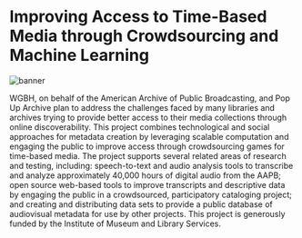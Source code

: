 # Improving Access to Time-Based Media through Crowdsourcing and Machine Learning

![banner](/page-banners/banner4.jpg)

WGBH, on behalf of the American Archive of Public Broadcasting, and Pop Up Archive plan to address the challenges faced by many libraries and archives trying to provide better access to their media collections through online discoverability. This project combines technological and social approaches for metadata creation by leveraging scalable computation and engaging the public to improve access through crowdsourcing games for time-based media. The project supports several related areas of research and testing, including: speech-to-text and audio analysis tools to transcribe and analyze approximately 40,000 hours of digital audio from the AAPB; open source web-based tools to improve transcripts and descriptive data by engaging the public in a crowdsourced, participatory cataloging project; and creating and distributing data sets to provide a public database of audiovisual metadata for use by other projects. This project is generously funded by the Institute of Museum and Library Services.
